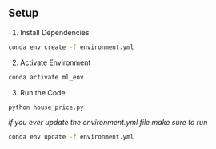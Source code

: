 ## Setup
1. Install Dependencies
```bash
conda env create -f environment.yml
```
2. Activate Environment
```bash
conda activate ml_env
```
3. Run the Code
```bash
python house_price.py
```

*if you ever update the environment.yml file make sure to run*
```bash
conda env update -f environment.yml
```
